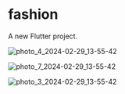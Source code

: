 # fashion

A new Flutter project.

![photo_4_2024-02-29_13-55-42](https://github.com/zaidoonkamil/Fashion_Ai/assets/95576756/d7597813-1545-434b-b07c-1365f7287689)

![photo_7_2024-02-29_13-55-42](https://github.com/zaidoonkamil/Fashion_Ai/assets/95576756/162a2786-593d-45aa-8a75-06a6ec992cb0)

![photo_3_2024-02-29_13-55-42](https://github.com/zaidoonkamil/Fashion_Ai/assets/95576756/90690a14-e323-46a6-b53f-06f14c93ac9b)
